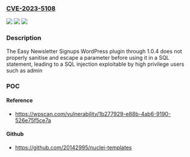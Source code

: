 ### [CVE-2023-5108](https://cve.mitre.org/cgi-bin/cvename.cgi?name=CVE-2023-5108)
![](https://img.shields.io/static/v1?label=Product&message=Easy%20Newsletter%20Signups&color=blue)
![](https://img.shields.io/static/v1?label=Version&message=n%2Fa&color=blue)
![](https://img.shields.io/static/v1?label=Vulnerability&message=CWE-89%20SQL%20Injection&color=brighgreen)

### Description

The Easy Newsletter Signups WordPress plugin through 1.0.4 does not properly sanitise and escape a parameter before using it in a SQL statement, leading to a SQL injection exploitable by high privilege users such as admin

### POC

#### Reference
- https://wpscan.com/vulnerability/1b277929-e88b-4ab6-9190-526e75f5ce7a

#### Github
- https://github.com/20142995/nuclei-templates

